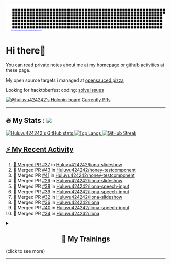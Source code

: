 ![gitartwork](gitartwork.svg)
# Hi there👋

You can read private notes about me at my [homepage](https://huluvu424242.github.io/home/) or github activities at these page.

My open source targets i managed at <a target="_blank" href="https://opensauced.pizza/">opensauced.pizza</a>

Looking for hacktoberfest coding: <a target="_blank" href="https://github.com/search?q=label:hacktoberfest+state:open+type:issue">solve issues</a>

[![@huluvu424242's Holopin board](https://holopin.io/api/user/board?user=huluvu424242)](https://holopin.io/@huluvu424242)
<a target="_blank" href="https://hacktoberfestchecker.jenko.me/user/Huluvu424242">Currently PRs</a>

---

## :fire: My Stats : <a href="https://github.com/Huluvu424242"><img src="https://img.shields.io/github/followers/Huluvu424242?label=follow&style=social" />
  
<!--p align="center"-->
<img alt="Huluvu424242's GitHub stats" src="https://github-readme-stats.vercel.app/api?username=Huluvu424242&show_icons=true&theme=vision-friendly-dark" width="33%" />
<img alt="Top Langs" src="https://github-readme-stats.vercel.app/api/top-langs/?username=Huluvu424242&layout=compact&theme=vision-friendly-dark" width="30%" />
<img alt="GitHub Streak" src="http://github-readme-streak-stats.herokuapp.com?user=Huluvu424242&theme=vision-friendly-dark&date_format=j%20M%5B%20Y%5D" width="33%" />
<!--/p-->
  
<!--script 
    type="module" 
    src='https://unpkg.com/@huluvu424242/honey-chucknorris-jokes@0.0.1/dist/honey-chucknorris-jokes/honey-chucknorris-jokes.js'>
</script>
<honey-chucknorris-jokes /-->

## :zap: My Recent Activity

<!--START_SECTION:activity-->
1. 🎉 Merged PR [#37](https://github.com/Huluvu424242/liona-slideshow/pull/37) in [Huluvu424242/liona-slideshow](https://github.com/Huluvu424242/liona-slideshow)
2. 🎉 Merged PR [#43](https://github.com/Huluvu424242/honey-testcomponent/pull/43) in [Huluvu424242/honey-testcomponent](https://github.com/Huluvu424242/honey-testcomponent)
3. 🎉 Merged PR [#41](https://github.com/Huluvu424242/honey-testcomponent/pull/41) in [Huluvu424242/honey-testcomponent](https://github.com/Huluvu424242/honey-testcomponent)
4. 🎉 Merged PR [#26](https://github.com/Huluvu424242/liona-slideshow/pull/26) in [Huluvu424242/liona-slideshow](https://github.com/Huluvu424242/liona-slideshow)
5. 🎉 Merged PR [#38](https://github.com/Huluvu424242/liona-speech-input/pull/38) in [Huluvu424242/liona-speech-input](https://github.com/Huluvu424242/liona-speech-input)
6. 🎉 Merged PR [#39](https://github.com/Huluvu424242/liona-speech-input/pull/39) in [Huluvu424242/liona-speech-input](https://github.com/Huluvu424242/liona-speech-input)
7. 🎉 Merged PR [#32](https://github.com/Huluvu424242/liona-slideshow/pull/32) in [Huluvu424242/liona-slideshow](https://github.com/Huluvu424242/liona-slideshow)
8. 🎉 Merged PR [#36](https://github.com/Huluvu424242/liona/pull/36) in [Huluvu424242/liona](https://github.com/Huluvu424242/liona)
9. 🎉 Merged PR [#40](https://github.com/Huluvu424242/liona-speech-input/pull/40) in [Huluvu424242/liona-speech-input](https://github.com/Huluvu424242/liona-speech-input)
10. 🎉 Merged PR [#34](https://github.com/Huluvu424242/liona/pull/34) in [Huluvu424242/liona](https://github.com/Huluvu424242/liona)
<!--END_SECTION:activity-->
  
  
<details>   
  <summary> <h2 align="center">🌱 My Trainings</h2> (click to see more)</summary>
  
  <a  target="_blank" href="https://www.flickr.com/photos/huluvu424242/albums/72157628149627159" title="Zertifikate"><img src="https://live.staticflickr.com/7007/6401185011_d67d8dd4e4_c.jpg" width="100%" height="10%" alt="Zertifikate"></a>
  
</details>


--- 



<!--
**Huluvu424242/huluvu424242** is a ✨ _special_ ✨ repository because its `README.md` (this file) appears on your GitHub profile.

Here are some ideas to get you started:

- 🔭 I’m currently working on ...
- 🌱 I’m currently learning ...
- 👯 I’m looking to collaborate on ...
- 🤔 I’m looking for help with ...
- 💬 Ask me about ...
- 📫 How to reach me: ...
- 😄 Pronouns: ...
- ⚡ Fun fact: ...
-->
